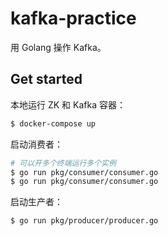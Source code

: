 # kafka-practice

用 Golang 操作 Kafka。

## Get started

本地运行 ZK 和 Kafka 容器：

```bash
$ docker-compose up
```

启动消费者：

```bash
# 可以开多个终端运行多个实例
$ go run pkg/consumer/consumer.go
$ go run pkg/consumer/consumer.go
```

启动生产者：

```bash
$ go run pkg/producer/producer.go
```
